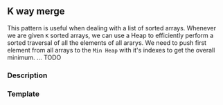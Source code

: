 ## K way merge

This pattern is useful when dealing with a list of sorted arrays. Whenever we are given `K` sorted arrays, we can use a Heap to efficiently perform a sorted traversal of all the elements of all ararys. We need to push first element from all arrays to the `Min Heap` with it's indexes to get the overall minimum. ... TODO

### Description

### Template
```kotlin

```
